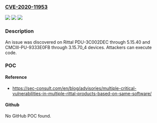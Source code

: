 ### [CVE-2020-11953](https://cve.mitre.org/cgi-bin/cvename.cgi?name=CVE-2020-11953)
![](https://img.shields.io/static/v1?label=Product&message=n%2Fa&color=blue)
![](https://img.shields.io/static/v1?label=Version&message=n%2Fa&color=blue)
![](https://img.shields.io/static/v1?label=Vulnerability&message=n%2Fa&color=brighgreen)

### Description

An issue was discovered on Rittal PDU-3C002DEC through 5.15.40 and CMCIII-PU-9333E0FB through 3.15.70_4 devices. Attackers can execute code.

### POC

#### Reference
- https://sec-consult.com/en/blog/advisories/multiple-critical-vulnerabilities-in-multiple-rittal-products-based-on-same-software/

#### Github
No GitHub POC found.

